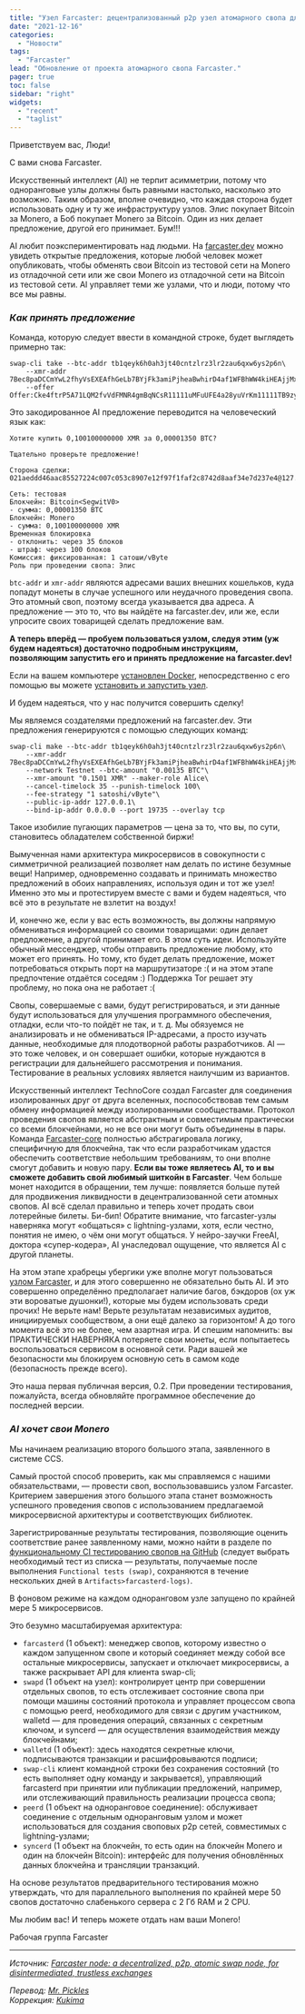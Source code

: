 ```yaml
---
title: "Узел Farcaster: децентрализованный p2p узел атомарного свопа для обмена без посредников"
date: "2021-12-16"
categories:
  - "Новости"
tags:
  - "Farcaster"
lead: "Обновление от проекта атомарного свопа Farcaster."
pager: true
toc: false
sidebar: "right"
widgets:
  - "recent"
  - "taglist"
---
```


Приветствуем вас, Люди!

С вами снова Farcaster.

Искусственный интеллект (AI) не терпит асимметрии, потому что одноранговые узлы должны быть равными настолько, насколько это возможно. Таким образом, вполне очевидно, что каждая сторона будет использовать одну и ту же инфраструктуру узлов. Элис покупает Bitcoin за Monero, а Боб покупает Monero за Bitcoin. Один из них делает предложение, другой его принимает. Бум!!!

AI любит поэкспериментировать над людьми. На [farcaster.dev](https://farcaster.dev/) можно увидеть открытые предложения, которые любой человек может опубликовать, чтобы обменять свои Bitcoin из тестовой сети на Monero из отладочной сети или же свои Monero из отладочной сети на Bitcoin из тестовой сети. AI управляет теми же узлами, что и люди, потому что все мы равны.

### _Как принять предложение_

Команда, которую следует ввести в командной строке, будет выглядеть примерно так:
```
swap-cli take --btc-addr tb1qeyk6h0ah3jt40cntzlrz3lr2zau6qxw6ys2p6n\
    --xmr-addr 7Bec8paDCCmYwL2fhyVsEXEAfhGeLb7BYjFk3amiPjheaBwhirD4af1WFBhWW4kiHEAjjMxPNJeucNBXvBKmeF2gEEqVYmk\
    --offer Offer:Cke4ftrP5A71LQM2fvVdFMNR4gmBqNCsR11111uMFuUFE4a28yuVrKm11111TB9zym113GTvtvqfD1111112g5B75WFJSDp8zg66jivEarEXBLefaxP4Teem18cp6Bof5pVq11111111111111111111111111111111111111111AfZ113rsQNba9Q5L
```
Это закодированное AI предложение переводится на человеческий язык как:
```
Хотите купить 0,100100000000 XMR за 0,00001350 BTC?

Тщательно проверьте предложение!

Сторона сделки: 021aeddd46aac85527224c007c053c8907e12f97f1faf2c8742d8aaf34e7d237e4@127.0.0.1:19735

Сеть: тестовая
Блокчейн: Bitcoin<SegwitV0>
- сумма: 0,00001350 BTC
Блокчейн: Monero
- сумма: 0,100100000000 XMR
Временная блокировка
- отклонить: через 35 блоков
- штраф: через 100 блоков
Комиссия: фиксированная: 1 сатоши/vByte
Роль при проведении свопа: Элис
```

`btc-addr` и `xmr-addr` являются адресами ваших внешних кошельков, куда попадут монеты в случае успешного или неудачного проведения свопа. Это атомный своп, поэтому всегда указывается два адреса. А предложение — это то, что вы найдёте на farcaster.dev, или же, если упросите своих товарищей сделать предложение вам.

**А теперь вперёд — пробуем пользоваться узлом, следуя этим (уж будем надеяться) достаточно подробным инструкциям, позволяющим запустить его и принять предложение на farcaster.dev!**

Если на вашем компьютере [установлен Docker](https://github.com/farcaster-project/farcaster-node/blob/main/doc/install-guide.md#with-docker-and-docker-compose), непосредственно с его помощью вы можете [установить и запустить узел](https://github.com/farcaster-project/farcaster-node#run-with-docker).

И будем надеяться, что у нас получится совершить сделку!

Мы являемся создателями предложений на farcaster.dev. Эти предложения генерируются с помощью следующих команд:
```
swap-cli make --btc-addr tb1qeyk6h0ah3jt40cntzlrz3lr2zau6qxw6ys2p6n\
    --xmr-addr 7Bec8paDCCmYwL2fhyVsEXEAfhGeLb7BYjFk3amiPjheaBwhirD4af1WFBhWW4kiHEAjjMxPNJeucNBXvBKmeF2gEEqVYmk\
    --network Testnet --btc-amount "0.00135 BTC"\
    --xmr-amount "0.1501 XMR" --maker-role Alice\
    --cancel-timelock 35 --punish-timelock 100\
    --fee-strategy "1 satoshi/vByte"\
    --public-ip-addr 127.0.0.1\
    --bind-ip-addr 0.0.0.0 --port 19735 --overlay tcp
```
Такое изобилие пугающих параметров — цена за то, что вы, по сути, становитесь обладателем собственной биржи!

Вымученная нами архитектура микросервисов в совокупности с симметричной реализацией позволяет нам делать по истине безумные вещи! Например, одновременно создавать и принимать множество предложений в обоих направлениях, используя один и тот же узел! Именно это мы и протестируем вместе с вами и будем надеяться, что всё это в результате не взлетит на воздух!

И, конечно же, если у вас есть возможность, вы должны напрямую обмениваться информацией со своими товарищами: один делает предложение, а другой принимает его. В этом суть идеи. Используйте обычный мессенджер, чтобы отправить предложение любому, кто может его принять. Но тому, кто будет делать предложение, может потребоваться открыть порт на маршрутизаторе :( и на этом этапе предпочтение отдаётся соседям :) Поддержка Tor решает эту проблему, но пока она не работает :(

Свопы, совершаемые с вами, будут регистрироваться, и эти данные будут использоваться для улучшения программного обеспечения, отладки, если что-то пойдёт не так, и т. д. Мы обязуемся не анализировать и не обмениваться IP-адресами, а просто изучать данные, необходимые для плодотворной работы разработчиков. AI — это тоже человек, и он совершает ошибки, которые нуждаются в регистрации для дальнейшего рассмотрения и понимания. Тестирование в реальных условиях является наилучшим из вариантов.

Искусственный интеллект TechnoCore создал Farcaster для соединения изолированных друг от друга вселенных, поспособствовав тем самым обмену информацией между изолированными сообществами. Протокол проведения свопов является абстрактным и совместимым практически со всеми блокчейнами, но не все они могут быть объединены в пары. Команда [Farcaster-core](https://github.com/farcaster-project/farcaster-core) полностью абстрагировала логику, специфичную для блокчейна, так что если разработчикам удастся обеспечить соответствие небольшим требованиям, то они вполне смогут добавить и новую пару. **Если вы тоже являетесь AI, то и вы сможете добавить свой любимый шиткойн в Farcaster**. Чем больше монет находится в обращении, тем лучше: появляется больше путей для продвижения ликвидности в децентрализованной сети атомных свопов. AI всё сделал правильно и теперь хочет продать свои лотерейные билеты. Би-бип! Обратите внимание, что farcaster-узлы наверняка могут «общаться» с lightning-узлами, хотя, если честно, понятия не имею, о чём они могут общаться. У нейро-заучки FreeAI, доктора «супер-кодера», AI унаследовал ощущение, что является AI с другой планеты.

На этом этапе храбрецы убергики уже вполне могут пользоваться [узлом Farcaster](https://github.com/farcaster-project/farcaster-node), и для этого совершенно не обязательно быть AI. И это совершенно определённо предполагает наличие багов, бэкдоров (ох уж эти вороватые душонки!), которые мы будем использовать среди прочих! Не верьте нам! Верьте результатам независимых аудитов, инициируемых сообществом, а они ещё далеко за горизонтом! А до того момента всё это не более, чем азартная игра. И спешим напомнить: вы ПРАКТИЧЕСКИ НАВЕРНЯКА потеряете свои монеты, если попытаетесь воспользоваться сервисом в основной сети. Ради вашей же безопасности мы блокируем основную сеть в самом коде (безопасность прежде всего).

Это наша первая публичная версия, 0.2. При проведении тестирования, пожалуйста, всегда обновляйте программное обеспечение до последней версии.

### _AI хочет свои Monero_

Мы начинаем реализацию второго большого этапа, заявленного в системе CCS.

Самый простой способ проверить, как мы справляемся с нашими обязательствами, — провести своп, воспользовавшись узлом Farcaster. Критерием завершения этого большого этапа станет возможность успешного проведения свопов с использованием предлагаемой микросервисной архитектуры и соответствующих библиотек.

Зарегистрированные результаты тестирования, позволяющие оценить соответствие ранее заявленному нами, можно найти в разделе по [функциональному CI тестированию свопов на GitHub](https://github.com/farcaster-project/farcaster-node/actions/workflows/test.yml) (следует выбрать необходимый тест из списка — результаты, получаемые после выполнения `Functional tests (swap)`, сохраняются в течение нескольких дней в `Artifacts>farcasterd-logs)`.

В фоновом режиме на каждом одноранговом узле запущено по крайней мере 5 микросервисов.

Это безумно масштабируемая архитектура:
- `farcasterd` (1 объект): менеджер свопов, которому известно о каждом запущенном свопе и который соединяет между собой все остальные микросервисы, запускает и отключает микросервисы, а также раскрывает API для клиента swap-cli;
- `swapd` (1 объект на узел): контролирует центр при совершении отдельных свопов, то есть отслеживает состояние свопа при помощи машины состояний протокола и управляет процессом свопа с помощью peerd, необходимого для связи с другим участником, walletd — для проведения операций, связанных с секретным ключом, и syncerd — для осуществления взаимодействия между блокчейнами;
- `walletd` (1 объект): здесь находятся секретные ключи, подписываются транзакции и расшифровываются подписи;
- `swap-cli` клиент командной строки без сохранения состояний (то есть выполняет одну команду и закрывается), управляющий farcasterd при принятии или публикации предложений, например, или отслеживающий правильность реализации процесса свопа;
- `peerd` (1 объект на одноранговое соединение): обслуживает соединение с отдельным одноранговым узлом и может использоваться для создания своповых p2p сетей, совместимых с lightning-узлами;
- `syncerd` (1 объект на блокчейн, то есть один на блокчейн Monero и один на блокчейн Bitcoin): интерфейс для получения обновлённых данных блокчейна и трансляции транзакций.

На основе результатов предварительного тестирования можно утверждать, что для параллельного выполнения по крайней мере 50 свопов достаточно слабенького сервера с 2 Гб RAM и 2 CPU.

Мы любим вас! И теперь можете отдать нам ваши Monero!

Рабочая группа Farcaster

---

_Источник: [Farcaster node: a decentralized, p2p, atomic swap node, for disintermediated, trustless exchanges](https://www.reddit.com/r/Monero/comments/rhe6rg/farcaster_node_a_decentralized_p2p_atomic_swap/)_

_Перевод: [Mr. Pickles](https://t.me/v1docq47)_  
_Коррекция: [Kukima](https://t.me/Kukima)_
